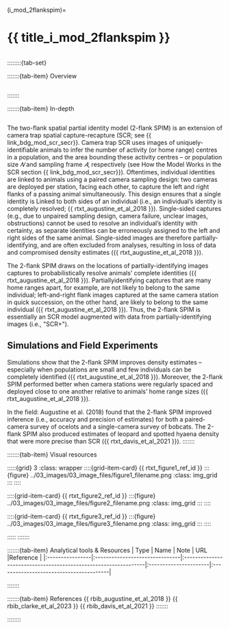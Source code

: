 ﻿---
jupytext:
  formats: md:myst
  text_representation:
    extension: .md
    format_name: myst
    format_version: 0.17.2 <!--0.13-->
    jupytext_version: 1.16.4 <!-- 6.5.4-->
kernelspec:
  display_name: Python 3
  language: python
  name: python3
editor_options:
  markdown:
    wrap: none
---
(i_mod_2flankspim)=
# {{ title_i_mod_2flankspim }}

<!--
:::{hint}
replace me with text
:::
-->

```{include} pro_con_assump/mod_2flankspim_apc.md
```
::::::::{tab-set}

:::::::{tab-item} Overview
```{include} include/00_coming_soon.md
```
:::::::

:::::::{tab-item} In-depth
```{include} include/note_adapted_clarke_et_al_2023.md
```

The two-flank spatial partial identity model (2-flank SPIM) is an extension of camera trap spatial capture-recapture (SCR; see {{ link_bdg_mod_scr_secr}}. Camera trap SCR uses images of uniquely-identifiable animals to infer the number of activity (or home range) centres in a population, and the area bounding these activity centres – or population size *𝑁* and sampling frame *𝐴*, respectively (see How the Model Works in the SCR section {{ link_bdg_mod_scr_secr}}). Oftentimes, individual identities are linked to animals using a paired camera sampling design: two cameras are deployed per station, facing each other, to capture the left and right flanks of a passing animal simultaneously. This design ensures that a single identity is Linked to both sides of an individual (i.e., an individual’s identity is completely resolved; {{ rtxt_augustine_et_al_2018 }}). Single-sided captures (e.g., due to unpaired sampling design, camera failure, unclear images, obstructions) cannot be used to resolve an individual’s identity with certainty, as separate identities can be erroneously assigned to the left and right sides of the same animal. Single-sided images are therefore partially-identifying, and are often excluded from analyses, resulting in loss of data and compromised density estimates ({{ rtxt_augustine_et_al_2018 }}).

The 2-flank SPIM draws on the locations of partially-identifying images captures to probabilistically resolve animals’ complete identities ({{ rtxt_augustine_et_al_2018 }}). Partiallyidentifying captures that are many home ranges apart, for example, are not likely to belong to the same individual; left-and-right flank images captured at the same camera station in quick succession, on the other hand, are likely to belong to the same individual ({{ rtxt_augustine_et_al_2018 }}). Thus, the 2-flank SPIM is essentially an SCR model augmented with data from partially-identifying images (i.e., "SCR+").

## Simulations and Field Experiments

Simulations show that the 2-flank SPIM improves density estimates – especially when populations are small and few individuals can be completely identified ({{ rtxt_augustine_et_al_2018 }}). Moreover, the 2-flank SPIM performed better when camera stations were regularly spaced and deployed close to one another relative to animals’ home range sizes ({{ rtxt_augustine_et_al_2018 }}).

In the field: Augustine et al. (2018) found that the 2-flank SPIM improved inference (i.e., accuracy and precision of estimates) for both a paired-camera survey of ocelots and a single-camera survey of bobcats. The 2-flank SPIM also produced estimates of leopard and spotted hyaena density that were more precise than SCR ({{ rtxt_davis_et_al_2021 }}).
:::::::

:::::::{tab-item} Visual resources

:::::{grid} 3
:class: wrapper
::::{grid-item-card} {{ rtxt_figure1_ref_id }}
:::{figure} ../03_images/03_image_files/figure1_filename.png
:class: img_grid
:::
::::

::::{grid-item-card} {{ rtxt_figure2_ref_id }}
:::{figure} ../03_images/03_image_files/figure2_filename.png
:class: img_grid
:::
::::

::::{grid-item-card} {{ rtxt_figure3_ref_id }}
:::{figure} ../03_images/03_image_files/figure3_filename.png
:class: img_grid
:::
::::

:::::
:::::::

:::::::{tab-item} Analytical tools & Resources
| Type | Name | Note | URL |Reference |
|:----------------|:-------------------------------|:----------------------------------------------------------------|:----------------------|:----------------------------------------|
<!-- END_RESOURCE_TABLE -->
:::::::

:::::::{tab-item} References
{{ rbib_augustine_et_al_2018 }}
{{ rbib_clarke_et_al_2023 }}
{{ rbib_davis_et_al_2021 }}
:::::::

::::::::
